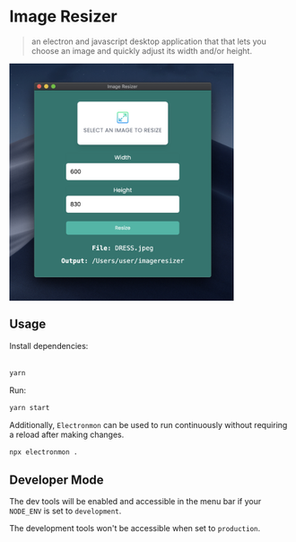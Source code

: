 # Image Resizer

> an electron and javascript desktop application that that lets you choose an image and quickly adjust its width and/or height.

<div style="display: flex; justify-content: center align-items: center;">
<img src="./assets/preview.png" width="400" />
</div>

## Usage

Install dependencies:

```bash

yarn
```

Run:

```bash
yarn start
```

Additionally, `Electronmon` can be used to run continuously without requiring a reload after making changes.

```bash
npx electronmon .
```

## Developer Mode

The dev tools will be enabled and accessible in the menu bar if your `NODE_ENV` is set to `development`.

The development tools won't be accessible when set to `production`.

